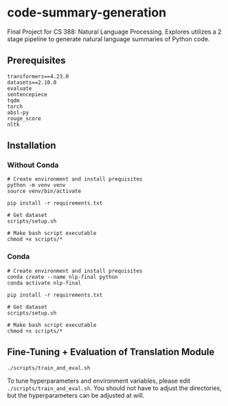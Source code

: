 # code-summary-generation
Final Project for CS 388: Natural Language Processing.  Explores utilizes a 2 stage pipeline to generate natural language summaries of Python code.

## Prerequisites
```
transformers==4.23.0
datasets==2.10.0
evaluate
sentencepiece
tqdm
torch
absl-py
rouge_score
nltk
```

## Installation
### Without Conda
```
# Create environment and install prequisites
python -m venv venv
source venv/bin/activate

pip install -r requirements.txt

# Get dataset
scripts/setup.sh

# Make bash script executable
chmod +x scripts/*
```

### Conda
```
# Create environment and install prequisites
conda create --name nlp-final python
conda activate nlp-final

pip install -r requirements.txt

# Get dataset
scripts/setup.sh

# Make bash script executable
chmod +x scripts/*
```

## Fine-Tuning + Evaluation of Translation Module
```
./scripts/train_and_eval.sh
```
To tune hyperparameters and environment variables, please edit `./scripts/train_and_eval.sh`.  You should not have to adjust the directories, but the hyperparameters can be adjusted at will.
